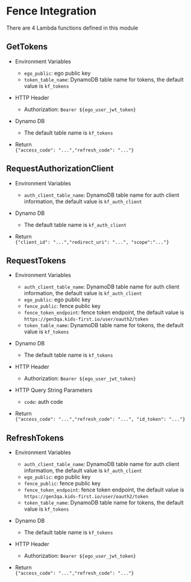 # Fence Integration

There are 4 Lambda functions defined in this module

## GetTokens

* Environment Variables

    * `ego_public`: ego public key
    * `token_table_name`: DynamoDB table name for tokens, the default value is `kf_tokens`

* HTTP Header

    * Authorization: `Bearer ${ego_user_jwt_token}`
    
* Dynamo DB

    * The default table name is `kf_tokens`

* Return  
    `{"access_code": "...","refresh_code": "..."}`
    
    
## RequestAuthorizationClient

 * Environment Variables
 
     * `auth_client_table_name`: DynamoDB table name for auth client information, the default value is `kf_auth_client`
     
 * Dynamo DB
 
     * The default table name is `kf_auth_client`
      
 * Return  
     `{"client_id": "...","redirect_uri": "...", "scope":"..."}`
     
## RequestTokens

 * Environment Variables
 
     * `auth_client_table_name`: DynamoDB table name for auth client information, the default value is `kf_auth_client`
     * `ego_public`: ego public key
     * `fence_public`: fence public key
     * `fence_token_endpoint`: fence token endpoint, the default value is `https://gen3qa.kids-first.io/user/oauth2/token`
     * `token_table_name`: DynamoDB table name for tokens, the default value is `kf_tokens`
     
 * Dynamo DB
 
     * The default table name is `kf_tokens`
     
 * HTTP Header
 
     * Authorization: `Bearer ${ego_user_jwt_token}`
     
 * HTTP Query String Parameters
 
     * `code`: auth code

 * Return  
     `{"access_code": "...","refresh_code": "...", "id_token": "..."}`
     
## RefreshTokens

* Environment Variables
 
     * `auth_client_table_name`: DynamoDB table name for auth client information, the default value is `kf_auth_client`
     * `ego_public`: ego public key
     * `fence_public`: fence public key
     * `fence_token_endpoint`: fence token endpoint, the default value is `https://gen3qa.kids-first.io/user/oauth2/token`
     * `token_table_name`: DynamoDB table name for tokens, the default value is `kf_tokens`
     
 * Dynamo DB
 
     * The default table name is `kf_tokens`
     
 * HTTP Header
  
     * Authorization: `Bearer ${ego_user_jwt_token}`

 * Return  
     `{"access_code": "...","refresh_code": "..."}`